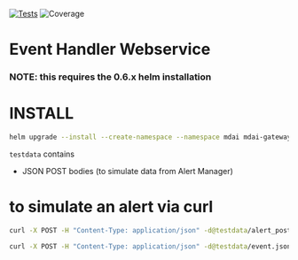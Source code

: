[![Tests](https://github.com/DecisiveAI/mdai-gateway/actions/workflows/test.yml/badge.svg)](https://github.com/DecisiveAI/event-handler-webservice/actions/workflows/test.yml)
![Coverage](https://img.shields.io/badge/Coverage-0-red)
# Event Handler Webservice
### NOTE: this requires the 0.6.x helm installation

# INSTALL
```sh
helm upgrade --install --create-namespace --namespace mdai mdai-gateway ./deployment
```

`testdata` contains
* JSON POST bodies (to simulate data from Alert Manager)

# to simulate an alert via curl
```sh
curl -X POST -H "Content-Type: application/json" -d@testdata/alert_post_body_1.json http://localhost:8081/alerts
```

```sh
curl -X POST -H "Content-Type: application/json" -d@testdata/event.json http://localhost:8081/events
```